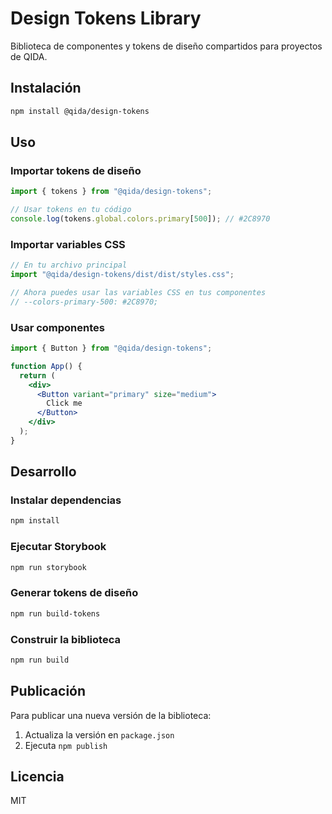 # Design Tokens Library

Biblioteca de componentes y tokens de diseño compartidos para proyectos de QIDA.

## Instalación

```bash
npm install @qida/design-tokens
```

## Uso

### Importar tokens de diseño

```jsx
import { tokens } from "@qida/design-tokens";

// Usar tokens en tu código
console.log(tokens.global.colors.primary[500]); // #2C8970
```

### Importar variables CSS

```jsx
// En tu archivo principal
import "@qida/design-tokens/dist/dist/styles.css";

// Ahora puedes usar las variables CSS en tus componentes
// --colors-primary-500: #2C8970;
```

### Usar componentes

```jsx
import { Button } from "@qida/design-tokens";

function App() {
  return (
    <div>
      <Button variant="primary" size="medium">
        Click me
      </Button>
    </div>
  );
}
```

## Desarrollo

### Instalar dependencias

```bash
npm install
```

### Ejecutar Storybook

```bash
npm run storybook
```

### Generar tokens de diseño

```bash
npm run build-tokens
```

### Construir la biblioteca

```bash
npm run build
```

## Publicación

Para publicar una nueva versión de la biblioteca:

1. Actualiza la versión en `package.json`
2. Ejecuta `npm publish`

## Licencia

MIT
